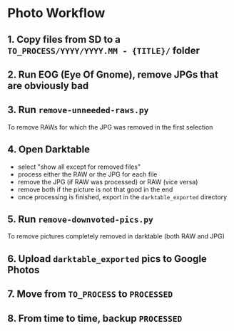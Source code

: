 # Photo Workflow

## 1. Copy files from SD to a `TO_PROCESS/YYYY/YYYY.MM - {TITLE}/` folder
## 2. Run EOG (Eye Of Gnome), remove JPGs that are obviously bad
## 3. Run `remove-unneeded-raws.py`

To remove RAWs for which the JPG was removed in the first selection

## 4. Open Darktable

* select "show all except for removed files"
* process either the RAW or the JPG for each file
* remove the JPG (if RAW was processed) or RAW (vice versa)
* remove both if the picture is not that good in the end
* once processing is finished, export in the `darktable_exported` directory

## 5. Run `remove-downvoted-pics.py`

To remove pictures completely removed in darktable (both RAW and JPG)

## 6. Upload `darktable_exported` pics to Google Photos
## 7. Move from `TO_PROCESS` to `PROCESSED`
## 8. From time to time, backup `PROCESSED`
